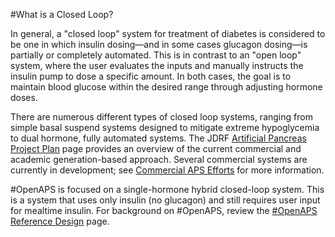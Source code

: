 #What is a Closed Loop? 

In general, a "closed loop" system for treatment of diabetes is considered to be one in which insulin dosing—and in some cases glucagon dosing—is partially or completely automated. This is in contrast to an "open loop" system, where the user evaluates the inputs and manually instructs the insulin pump to dose a specific amount. In both cases, the goal is to maintain blood glucose within the desired range through adjusting hormone doses.

There are numerous different types of closed loop systems, ranging from simple basal suspend systems designed to mitigate extreme hypoglycemia to dual hormone, fully automated systems. The JDRF [Artificial Pancreas Project Plan](http://jdrf.org/research/treat/artificial-pancreas-project/) page provides an overview of the current commercial and academic generation-based approach. Several commercial systems are currently in development; see [Commercial APS Efforts](Other-projects.md) for more information.


\#OpenAPS is focused on a single-hormone hybrid closed-loop system. This is a system that uses only insulin (no glucagon) and still requires user input for mealtime insulin. For background on #OpenAPS, review the [\#OpenAPS Reference Design](http://openaps.org/open-artificial-pancreas-system-openaps-reference-design/) page.
